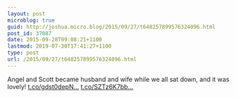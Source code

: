 ```yaml
---
layout: post
microblog: true
guid: http://joshua.micro.blog/2015/09/27/t648257899576324096.html
post_id: 37087
date: 2015-09-28T09:08:21+1100
lastmod: 2019-07-30T17:41:27+1100
type: post
url: /2015/09/27/t648257899576324096.html
---
```

Angel and Scott became husband and wife while we all sat down, and it was lovely! [t.co/gdst0depN...](http://t.co/gdst0depNF) [t.co/SZTz6K7bb...](http://t.co/SZTz6K7bb1)
